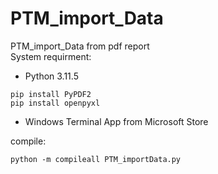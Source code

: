 # PTM_import_Data  
PTM_import_Data from pdf report  
System requirment: 
- Python 3.11.5 
```console   
pip install PyPDF2
pip install openpyxl
```
- Windows Terminal App from Microsoft Store  
  
compile:
```console  
python -m compileall PTM_importData.py  
```
